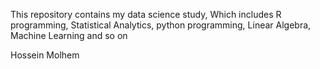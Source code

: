 This repository contains my data science study, Which includes R programming, Statistical Analytics, python programming, Linear Algebra, Machine Learning and so on

Hossein Molhem